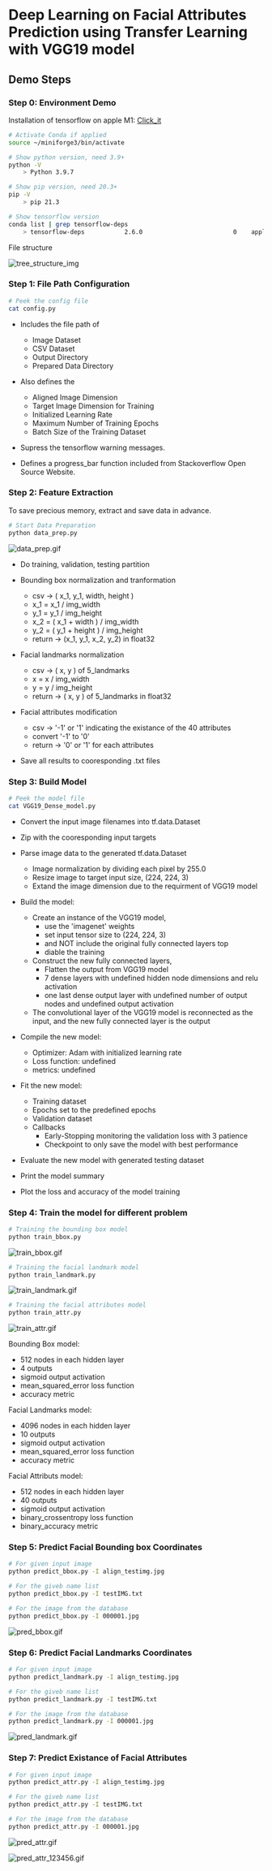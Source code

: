 # Deep Learning on Facial Attributes Prediction using Transfer Learning with VGG19 model

## Demo Steps

### Step 0: Environment Demo

Installation of tensorflow on apple M1: [Click_it](https://developer.apple.com/metal/tensorflow-plugin/ "Getting Started with tensorflow-metal PluggableDevice")

```sh
# Activate Conda if applied
source ~/miniforge3/bin/activate

# Show python version, need 3.9+
python -V
    > Python 3.9.7

# Show pip version, need 20.3+
pip -V
    > pip 21.3

# Show tensorflow version
conda list | grep tensorflow-deps
    > tensorflow-deps           2.6.0                         0    apple
```

File structure

![tree_structure_img](markdown_img/tree_structure_img.png)

### Step 1: File Path Configuration

```sh
# Peek the config file
cat config.py
```

- Includes the file path of 
    - Image Dataset 
    - CSV Dataset
    - Output Directory
    - Prepared Data Directory

- Also defines the 
    - Aligned Image Dimension
    - Target Image Dimension for Training
    - Initialized Learning Rate
    - Maximum Number of Training Epochs
    - Batch Size of the Training Dataset

- Supress the tensorflow warning messages.

- Defines a progress_bar function included from Stackoverflow Open Source Website.

### Step 2: Feature Extraction

To save precious memory, extract and save data in advance.

```sh
# Start Data Preparation
python data_prep.py
```

![data_prep.gif](markdown_img/data_prep.gif)

- Do training, validation, testing partition

- Bounding box normalization and tranformation
    - csv -> ( x_1, y_1, width, height )
    - x_1 = x_1 / img_width
    - y_1 = y_1 / img_height
    - x_2 = ( x_1 + width ) / img_width
    - y_2 = ( y_1 + height ) / img_height
    - return -> (x_1, y_1, x_2, y_2) in float32

- Facial landmarks normalization
    - csv -> ( x, y ) of 5_landmarks
    - x = x / img_width
    - y = y / img_height
    - return -> ( x, y ) of 5_landmarks in float32

- Facial attributes modification
    - csv -> '-1' or '1' indicating the existance of the 40 attributes
    - convert '-1' to '0'
    - return -> '0' or '1' for each attributes

- Save all results to cooresponding .txt files

### Step 3: Build Model

```sh
# Peek the model file
cat VGG19_Dense_model.py
```

- Convert the input image filenames into tf.data.Dataset

- Zip with the cooresponding input targets

- Parse image data to the generated tf.data.Dataset
    - Image normalization by dividing each pixel by 255.0
    - Resize image to target input size, (224, 224, 3)
    - Extand the image dimension due to the requirment of VGG19 model

- Build the model:
    - Create an instance of the VGG19 model,
        - use the 'imagenet' weights
        - set input tensor size to (224, 224, 3)
        - and NOT include the original fully connected layers top
        - diable the training
    - Construct the new fully connected layers,
        - Flatten the output from VGG19 model
        - 7 dense layers with undefined hidden node dimensions and relu activation
        - one last dense output layer with undefined number of output nodes and undefined output activation
    - The convolutional layer of the VGG19 model is reconnected as the input, and the new fully connected layer is the output

- Compile the new model:
    - Optimizer: Adam with initialized learning rate
    - Loss function: undefined
    - metrics: undefined

- Fit the new model:
    - Training dataset
    - Epochs set to the predefined epochs
    - Validation dataset
    - Callbacks
        - Early-Stopping monitoring the validation loss with 3 patience
        - Checkpoint to only save the model with best performance

- Evaluate the new model with generated testing dataset

- Print the model summary

- Plot the loss and accuracy of the model training

### Step 4: Train the model for different problem

```sh
# Training the bounding box model
python train_bbox.py
```

![train_bbox.gif](markdown_img/train_bbox.gif)

```sh
# Training the facial landmark model
python train_landmark.py
```

![train_landmark.gif](markdown_img/train_landmark.gif)

```sh
# Training the facial attributes model
python train_attr.py
```

![train_attr.gif](markdown_img/train_attr.gif)

Bounding Box model:
- 512 nodes in each hidden layer
- 4 outputs
- sigmoid output activation
- mean_squared_error loss function
- accuracy metric

Facial Landmarks model:
- 4096 nodes in each hidden layer
- 10 outputs
- sigmoid output activation
- mean_squared_error loss function
- accuracy metric

Facial Attributs model:
- 512 nodes in each hidden layer
- 40 outputs
- sigmoid output activation
- binary_crossentropy loss function
- binary_accuracy metric

### Step 5: Predict Facial Bounding box Coordinates

```sh
# For given input image
python predict_bbox.py -I align_testimg.jpg

# For the giveb name list
python predict_bbox.py -I testIMG.txt

# For the image from the database
python predict_bbox.py -I 000001.jpg
```

![pred_bbox.gif](markdown_img/pred_bbox_align_testimg.gif)

### Step 6: Predict Facial Landmarks Coordinates

```sh
# For given input image
python predict_landmark.py -I align_testimg.jpg

# For the giveb name list
python predict_landmark.py -I testIMG.txt

# For the image from the database
python predict_landmark.py -I 000001.jpg
```

![pred_landmark.gif](markdown_img/pred_landmark_align_testimg.gif)

### Step 7: Predict Existance of Facial Attributes

```sh
# For given input image
python predict_attr.py -I align_testimg.jpg

# For the giveb name list
python predict_attr.py -I testIMG.txt

# For the image from the database
python predict_attr.py -I 000001.jpg
```

![pred_attr.gif](markdown_img/pred_attr_align_testimg.gif)

![pred_attr_123456.gif](markdown_img/pred_attr_123456.gif)
